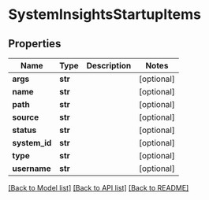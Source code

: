 # SystemInsightsStartupItems

## Properties
Name | Type | Description | Notes
------------ | ------------- | ------------- | -------------
**args** | **str** |  | [optional] 
**name** | **str** |  | [optional] 
**path** | **str** |  | [optional] 
**source** | **str** |  | [optional] 
**status** | **str** |  | [optional] 
**system_id** | **str** |  | [optional] 
**type** | **str** |  | [optional] 
**username** | **str** |  | [optional] 

[[Back to Model list]](../README.md#documentation-for-models) [[Back to API list]](../README.md#documentation-for-api-endpoints) [[Back to README]](../README.md)

